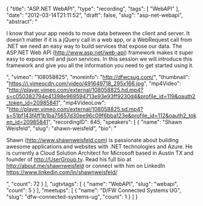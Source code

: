 {
  "title": "ASP.NET WebAPI",
  "type": "recording",
  "tags": [
    "WebAPI"
  ],
  "date": "2012-03-14T21:11:52",
  "draft": false,
  "slug": "asp-net-webapi",
  "abstract": "<p>I know that your app needs to move data between the client and server. It doesn’t matter if it is a jQuery call in a web app, or a WebRequest call from .NET we need an easy way to build services that expose our data. The ASP.NET Web API (http://www.asp.net/web-api) framework makes it super easy to expose xml and json services. In this session we will introduce this framework and give you all the information you need to get started using it.</p>",
  "vimeo": "108058825",
  "moreinfo": "http://dfwcsug.com/",
  "thumbnail": "https://i.vimeocdn.com/video/491649718_295x166.jpg",
  "mp4Video": "http://player.vimeo.com/external/108058825.hd.mp4?s=c050382794e41398e969594713e93e93ff9230d4&profile_id=119&oauth2_token_id=20985841",
  "mp4VideoLow": "http://player.vimeo.com/external/108058825.sd.mp4?s=51bf143f4ff1b1ba75657d30ee96c09f6bba123e&profile_id=112&oauth2_token_id=20985841",
  "recordingID": 645,
  "speakers": [
    {
      "name": "Shawn Weisfeld",
      "slug": "shawn-weisfeld",
      "bio": "<p>Shawn (http://www.shawnweisfeld.com) is passionate about building awesome applications and websites with .NET technologies and Azure. He is currently a Cloud Solution Architect for Microsoft based in Austin TX and founder of http://UserGroup.tv. Read his full bio at http://about.me/shawnweisfeld or connect with him on LinkedIn https://www.linkedin.com/in/shawnweisfeld/</p>",
      "count": 72
    }
  ],
  "ugtvtags": [
    {
      "name": "WebAPI",
      "slug": "webapi",
      "count": 5
    }
  ],
  "meetups": [
    {
      "name": "D/FW Connected Systems UG",
      "slug": "dfw-connected-systems-ug",
      "count": 1
    }
  ]
}